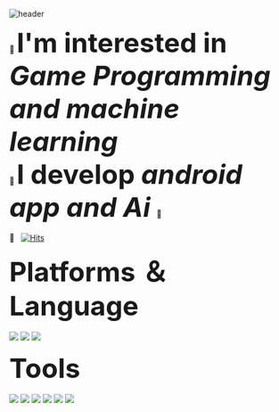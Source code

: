
![header](https://capsule-render.vercel.app/api?type=Waving&color=auto&height=300&section=header&text=Seon-hwan%20GIT-hub&fontSize=70)

👋
<strong style="font-size: 48px; font-weight:bold; text-decoration: none;">I'm interested in *Game Programming and machine learning* </strong>
<br>
🐤
<strong style="font-size: 48px; font-weight:bold; text-decoration: none;">I develop *android app and Ai*  </strong>
💨
<br>
<br>
🏃&nbsp;&nbsp;
[![Hits](https://hits.seeyoufarm.com/api/count/incr/badge.svg?url=https%3A%2F%2Fgithub.com%2Ftjsghks2547&count_bg=%2379C83D&title_bg=%230DB1EC&icon=github.svg&icon_color=%23E7E7E7&title=hits&edge_flat=false)](https://hits.seeyoufarm.com)


<div align="left">
  <strong style="font-size: 48px; font-weight:bold; text-decoration: none;">Platforms ＆ Language</strong>
  <br>
  <br>
  <img src="https://img.shields.io/badge/Android-3DDC84?style=flat&logo=Android&logoColor=white"/>
  <img src="https://img.shields.io/badge/Python-3776AB?style=flat&logo=Python&logoColor=white" />
	<img src="https://img.shields.io/badge/Kotlin-7F52FF?style=flat&logo=Kotlin&logoColor=white" />
  <br>
  <br>
  <strong style="font-size: 48px; font-weight:bold; text-decoration: none;">Tools</strong>
  <br>
  <br>
  <img src="https://img.shields.io/badge/Android%20Studio-3DDC84?style=flat&logo=Android%20Studio&logoColor=white" />
  <img src="https://img.shields.io/badge/Firebase-FFCA28?style=flat&logo=Firebase&logoColor=white" />
  <img src="https://img.shields.io/badge/PostgreSQL-4169E1?style=flat&logo=PostgreSQL&logoColor=white" />
  <img src="https://img.shields.io/badge/GitHub-181717?style=flat&logo=GitHub&logoColor=white" />
  <img src="https://img.shields.io/badge/Notion-000000?style=flat&logo=Notion&logoColor=white" />
  <a href="https://velog.io/@tjsghks4874"><img src="https://img.shields.io/badge/Velog-3DDC84?style=flat-square&logo=Blogger&logoColor=white"/></a>
 
</div>





	
